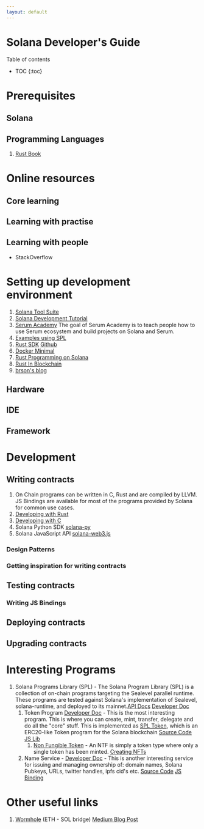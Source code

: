 ```yaml
---
layout: default
---
```


# Solana Developer's Guide

Table of contents
* TOC
{:toc}


# Prerequisites

## Solana

## Programming Languages

1. [Rust Book](https://doc.rust-lang.org/book/title-page.html)

# Online resources

## Core learning


## Learning with practise


## Learning with people

- StackOverflow

# Setting up development environment

1. [Solana Tool Suite](https://docs.solana.com/cli/install-solana-cli-tools)
2. [Solana Development Tutorial](https://solongwallet.medium.com/solana-development-tutorial-things-you-should-know-before-structuring-your-code-807f0e2ee43)
3. [Serum Academy](https://serum-academy.com/en/) The goal of Serum Academy is to teach people how to use Serum ecosystem and build projects on Solana and Serum.
4. [Examples using SPL](https://github.com/solana-labs/solana-program-library/tree/master/examples)
5. [Rust SDK](https://docs.rs/solana-sdk/1.6.8/solana_sdk/) [Github](https://github.com/solana-labs/solana/tree/master/sdk)
6. [Docker Minimal](https://github.com/solana-labs/solana/tree/master/sdk/docker-solana)
7. [Rust Programming on Solana](https://paulx.dev/blog/2021/01/14/programming-on-solana-an-introduction/#entrypoint-rs-programs-and-accounts)
8. [Rust In Blockchain](https://rustinblockchain.org)
9. [brson's blog](https://brson.github.io/blog/index.html)

## Hardware

## IDE

## Framework

# Development

## Writing contracts

1. On Chain programs can be written in C, Rust and are compiled by LLVM. JS Bindings are available for most of the programs provided by Solana for common use cases.
2. [Developing with Rust](https://docs.solana.com/developing/on-chain-programs/developing-rust)
3. [Developing with C](https://docs.solana.com/developing/on-chain-programs/developing-c)
4. Solana Python SDK [solana-py](https://github.com/michaelhly/solana-py)
5. Solana JavaScript API [solana-web3.js](https://github.com/solana-labs/solana-web3.js)

### Design Patterns

### Getting inspiration for writing contracts

## Testing contracts

### Writing JS Bindings

## Deploying contracts

## Upgrading contracts

# Interesting Programs

1. Solana Programs Library (SPL) - The Solana Program Library (SPL) is a collection of on-chain programs targeting the Sealevel parallel runtime. These programs are tested against Solana's implementation of Sealevel, solana-runtime, and deployed to its mainnet.[API Docs](https://docs.rs/solana-program/1.4.17/solana_program/index.html) [Developer Doc](https://spl.solana.com)
    1. Token Program [Developer Doc](https://spl.solana.com/token) - This is the most interesting program. This is where you can create, mint, transfer, delegate and do all the "core" stuff. This is implemented as [SPL Token](https://docs.rs/spl-token/3.0.1/spl_token/index.html), which is an ERC20-like Token program for the Solana blockchain  [Source Code](https://github.com/solana-labs/solana-program-library/tree/master/token) [JS Lib](https://github.com/solana-labs/solana-program-library/blob/master/token/js/client/token.js)
        1. [Non Fungible Token](https://spl.solana.com/token#non-fungible-tokens) - An NTF is simply a token type where only a single token has been minted. [Creating NFTs](https://spl.solana.com/token#example-create-a-non-fungible-token)
    2. Name Service - [Developer Doc](https://spl.solana.com/name-service) - This is another interesting service for issuing and managing ownership of: domain names, Solana Pubkeys, URLs, twitter handles, ipfs cid's etc. [Source Code](https://github.com/solana-labs/solana-program-library/tree/master/name-service) [JS Binding](https://github.com/solana-labs/solana-program-library/blob/master/name-service/js/src/bindings.ts)


# Other useful links

1. [Wormhole](https://github.com/certusone/wormhole) (ETH - SOL bridge) [Medium Blog Post](https://medium.com/certus-one/introducing-the-wormhole-bridge-24911b7335f7)
